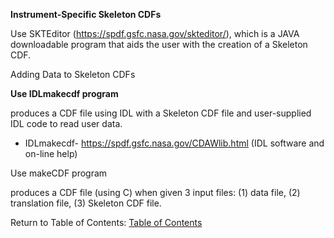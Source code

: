 **Instrument-Specific Skeleton CDFs**

Use SKTEditor (https://spdf.gsfc.nasa.gov/skteditor/), which is a JAVA downloadable program that aids the user with the creation of a Skeleton CDF.

Adding Data to Skeleton CDFs

**Use IDLmakecdf program**

produces a CDF file using IDL with a Skeleton CDF file and user-supplied IDL code to read user data.

- IDLmakecdf- https://spdf.gsfc.nasa.gov/CDAWlib.html (IDL software and on-line help)

Use makeCDF program

produces a CDF file (using C) when given 3 input files: (1) data file, (2) translation file, (3) Skeleton CDF file.


Return to Table of Contents: [Table of Contents](00_Table_of_Contents.md)
